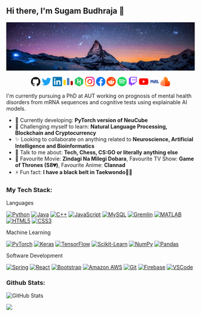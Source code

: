 <!--
**Sugam1111/sugam1111** is a ✨ _special_ ✨ repository because its `README.md` (this file) appears on your GitHub profile.

Here are some ideas to get you started:

- 🔭 I’m currently working on ...
- 🌱 I’m currently learning ...
- 👯 I’m looking to collaborate on ...
- 🤔 I’m looking for help with ...
- 💬 Ask me about ...
- 📫 How to reach me: ...
- 😄 Pronouns: ...
- ⚡ Fun fact: ...
-->

## Hi there, I'm Sugam Budhraja 👋

<img src="https://raw.githubusercontent.com/sugam1111/sugam1111/master/imgs/banner.jpg">

<p align="center">
  <a href="https://github.com/sugam1111">
    <img alt="GitHub" title="GitHub" height="25" width="25" src="https://raw.githubusercontent.com/sugam1111/sugam1111/master/assets/github.svg"></a>
  <a href="https://twitter.com/SugamBudhraja">
    <img alt="Twitter" title="Twitter" height="25" width="25" src="https://raw.githubusercontent.com/sugam1111/sugam1111/master/assets/twitter.svg"></a>
  <a href="https://linkedin.com/in/sugam-budhraja">
    <img alt="LinkedIn" title="LinkedIn" height="25" width="25" src="https://raw.githubusercontent.com/sugam1111/sugam1111/master/assets/linkedin.svg"></a>
  <a href="https://codeforces.com/profile/sugam1111">
    <img alt="Codeforces" title="Codeforces" height="25" width="25" src="https://raw.githubusercontent.com/sugam1111/sugam1111/master/assets/codeforces.svg"></a>
  <a href="https://www.hackerrank.com/sugam1111">
    <img alt="Hackerrank" title="Hackerrank" height="25" width="25" src="https://raw.githubusercontent.com/sugam1111/sugam1111/master/assets/hackerrank.svg"></a>
  <a href="https://www.instagram.com/sugambudhraja/">
    <img alt="Instagram" title="Instagram" height="25" width="25" src="https://raw.githubusercontent.com/sugam1111/sugam1111/master/assets/instagram.svg"></a>
  <a href="https://facebook.com/sugam.budhraja">
    <img alt="Facebook" title="Facebook" height="25" width="25" src="https://raw.githubusercontent.com/sugam1111/sugam1111/master/assets/facebook.svg"></a>
  <a href="https://reddit.com/user/FiestyYoda">
    <img alt="Reddit" title="Reddit" height="25" width="25" src="https://raw.githubusercontent.com/sugam1111/sugam1111/master/assets/reddit.svg"></a>
  <a href="https://open.spotify.com/user/uropsy6k8l7zflmkciq4fplk1?si=U3Jfms38RcipzIpcxb_mvw">
    <img alt="Spotify" title="Spotify" height="25" width="25" src="https://raw.githubusercontent.com/sugam1111/sugam1111/master/assets/spotify.svg"></a>
  <a href="https://twitch.tv/fiestyyoda">
    <img alt="Twitch" title="Twitch" height="25" width="25" src="https://raw.githubusercontent.com/sugam1111/sugam1111/master/assets/twitch.svg"></a>
  <a href="https://www.youtube.com/channel/UCiL_Oo0yAxFdRnsUw2lfjUw">
    <img alt="YouTube" title="YouTube" height="25" width="25" src="https://raw.githubusercontent.com/sugam1111/sugam1111/master/assets/youtube.svg"></a>
  <a href="https://myanimelist.net/profile/FiestyYoda">
    <img alt="MyAnimeList" title="MyAnimeList" height="25" width="25" src="https://raw.githubusercontent.com/sugam1111/sugam1111/master/assets/myanimelist.svg"></a>
  <a href="https://soundcloud.com/sugam_budhraja">
    <img alt="SoundCloud" title="SoundCloud" height="25" width="25" src="https://raw.githubusercontent.com/sugam1111/sugam1111/master/assets/soundcloud.svg"></a>
</p>

I'm currently pursuing a PhD at AUT working on prognosis of mental health disorders from mRNA sequences and cognitive tests using explainable AI models.

- 🚀 Currently developing: **PyTorch version of NeuCube**
- 🌱 Challenging myself to learn: **Natural Language Processing, Blockchain and Cryptocurrency**
- ✨ Looking to collaborate on anything related to **Neuroscience, Artificial Intelligence and Bioinformatics**
- 💬 Talk to me about: **Tech, Chess, CS:GO or literally anything else**
- 💜 Favourite Movie: **Zindagi Na Milegi Dobara**, Favourite TV Show: **Game of Thrones (S8💔)**, Favourite Anime: **Clannad**
- ⚡ Fun fact: **I have a black belt in Taekwondo👊🏼**

### My Tech Stack:

Languages

[![Python](https://img.shields.io/badge/-Python-3776AB?style=flat-square&logo=python&logoColor=white)](https://www.python.org/ "Python")
[![Java](https://img.shields.io/badge/-Java-EC2025?style=flat-square&logo=java)](https://www.java.com/ "Java")
[![C++](https://img.shields.io/badge/-C++-00599C?style=flat-square&logo=c%2B%2B)](https://isocpp.org/ "C++")
[![JavaScript](https://img.shields.io/badge/-JavaScript-F7DF1E?style=flat-square&logo=javascript&logoColor=black)](https://www.javascript.com/ "JavaScript")
[![MySQL](https://img.shields.io/badge/-MySQL-4479A1?style=flat-square&logo=mysql&logoColor=white)](https://www.mysql.com/ "MySQL")
[![Gremlin](https://img.shields.io/badge/-Gremlin-7bc30c?style=flat-square&logo=apache)](https://tinkerpop.apache.org/ "Gremlin")
[![MATLAB](https://img.shields.io/badge/-MATLAB-0076A8?style=flat-square&logo=mathworks)](https://www.mathworks.com/products/matlab.html "MATLAB")
[![HTML5](https://img.shields.io/badge/-HTML5-E44D27?style=flat-square&logo=html5&logoColor=white)](https://html.spec.whatwg.org/multipage/ "HTML5")
[![CSS3](https://img.shields.io/badge/-CSS3-1572B6?style=flat-square&logo=css3)](https://www.w3schools.com/css/ "CSS3")

Machine Learning

[![PyTorch](https://img.shields.io/badge/-PyTorch-EE4C2C?style=flat-square&logo=pytorch&logoColor=white)](https://pytorch.org/ "PyTorch")
[![Keras](https://img.shields.io/badge/-Keras-D00000?style=flat-square&logo=keras)](https://keras.io/ "Keras")
[![TensorFlow](https://img.shields.io/badge/-TensorFlow-FF6F00?style=flat-square&logo=tensorflow&logoColor=white)](https://www.tensorflow.org/ "TensorFlow")
[![Scikit-Learn](https://img.shields.io/badge/-Scikit--Learn-F7931E?style=flat-square&logo=scikit-learn&logoColor=white)](https://scikit-learn.org/ "Scikit-Learn")
[![NumPy](https://img.shields.io/badge/-NumPy-013243?style=flat-square&logo=numpy)](https://numpy.org/ "NumPy")
[![Pandas](https://img.shields.io/badge/-Pandas-150458?style=flat-square&logo=pandas)](https://pandas.pydata.org/ "Pandas")

Software Development

[![Spring](https://img.shields.io/badge/-Spring-6DB33F?style=flat-square&logo=spring&logoColor=white)](https://spring.io/ "Spring")
[![React](https://img.shields.io/badge/-React-282C34?style=flat-square&logo=react)](https://reactjs.org/ "React")
[![Bootstrap](https://img.shields.io/badge/-Bootstrap-7952B3?style=flat-square&logo=bootstrap&logoColor=white)](https://getbootstrap.com/ "Bootstrap")
[![Amazon AWS](https://img.shields.io/badge/-Amazon_AWS-232F3E?style=flat-square&logo=amazon-aws)](https://aws.amazon.com/ "Amazon AWS")
[![Git](https://img.shields.io/badge/-Git-F05032?style=flat-square&logo=git&logoColor=white)](https://git-scm.com/ "Git")
[![Firebase](https://img.shields.io/badge/-FireBase-FFCA28?style=flat-square&logo=firebase&logoColor=black)](https://firebase.google.com/ "Firebase")
[![VSCode](https://img.shields.io/badge/-VSCode-%23007ACC?style=flat-square&logo=visual-studio-code)](https://code.visualstudio.com/ "VSCode")

### Github Stats:

![GitHub Stats](https://github-readme-stats.vercel.app/api?username=sugam1111&show_icons=true&theme=cobalt)

![](https://komarev.com/ghpvc/?username=sugam1111&color=75eeb2)

